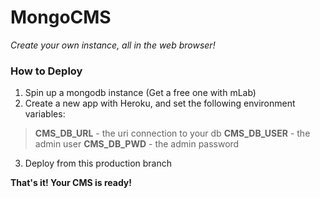 # MongoCMS
_Create your own instance, all in the web browser!_

### How to Deploy
1. Spin up a mongodb instance (Get a free one with mLab)
2. Create a new app with Heroku, and set the following environment variables:
> __CMS_DB_URL__ - the uri connection to your db
> __CMS_DB_USER__ - the admin user 
> __CMS_DB_PWD__ - the admin password
3. Deploy from this production branch

__That's it! Your CMS is ready!__
